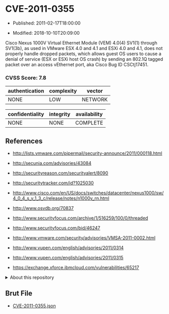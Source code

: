 # CVE-2011-0355

- Published: 2011-02-17T18:00:00

- Modified: 2018-10-10T20:09:00

Cisco Nexus 1000V Virtual Ethernet Module (VEM) 4.0(4) SV1(1) through SV1(3b), as used in VMware ESX 4.0 and 4.1 and ESXi 4.0 and 4.1, does not properly handle dropped packets, which allows guest OS users to cause a denial of service (ESX or ESXi host OS crash) by sending an 802.1Q tagged packet over an access vEthernet port, aka Cisco Bug ID CSCtj17451.

### CVSS Score: **7.8**

| authentication | complexity | vector |
| --- | --- | --- |
| NONE | LOW | NETWORK |

| confidentiality | integrity | availability |
| --- | --- | --- |
| NONE | NONE | COMPLETE |

## References

* http://lists.vmware.com/pipermail/security-announce/2011/000118.html

* http://secunia.com/advisories/43084

* http://securityreason.com/securityalert/8090

* http://securitytracker.com/id?1025030

* http://www.cisco.com/en/US/docs/switches/datacenter/nexus1000/sw/4_0_4_s_v_1_3_c/release/notes/n1000v_rn.html

* http://www.osvdb.org/70837

* http://www.securityfocus.com/archive/1/516259/100/0/threaded

* http://www.securityfocus.com/bid/46247

* http://www.vmware.com/security/advisories/VMSA-2011-0002.html

* http://www.vupen.com/english/advisories/2011/0314

* http://www.vupen.com/english/advisories/2011/0315

* https://exchange.xforce.ibmcloud.com/vulnerabilities/65217

<details>
<summary>About this repository</summary> 

  This repository is part of the project [Live Hack CVE](https://github.com/Live-Hack-CVE). Main website can be found [www.live-hack.org](https://www.live-hack.org) 
  
  Made by [Sn0wAlice](https://github.com/Sn0wAlice) for the people that care about security and need to have a feed of the latest CVEs. Hope you enjoy it, don't forget to star the repo and follow me on [Twitter](https://twitter.com/Sn0wAlice) and [Github](https://github.com/Sn0wAlice). And that is my [personnal website](https://www.alice-snow.me/)

  - [Home Page](https://github.com/Live-Hack-CVE)
  - [Framework](https://github.com/Live-Hack-CVE/cve-framework)
  - [CVE database](https://github.com/Live-Hack-CVE/full_database)
  - [Changelog](https://github.com/Live-Hack-CVE/Changelog)
</details>

## Brut File

* [CVE-2011-0355.json](https://raw.githubusercontent.com/Live-Hack-CVE/full_database/main/cves/2011/CVE-2011-0355.json)

